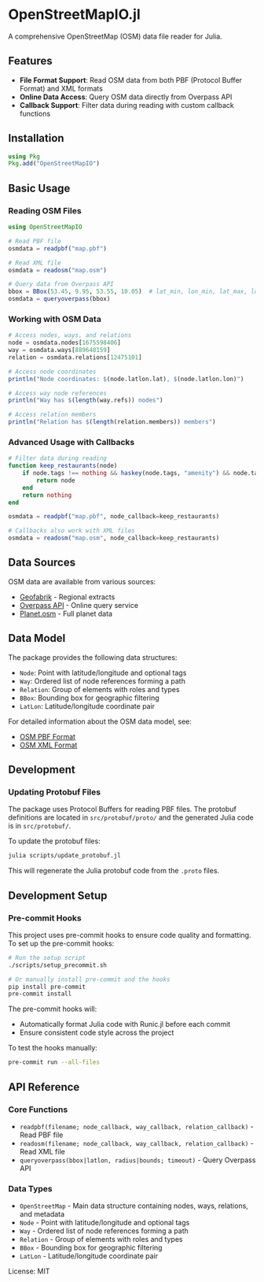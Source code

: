 # OpenStreetMapIO.jl

A comprehensive OpenStreetMap (OSM) data file reader for Julia.

## Features

- **File Format Support**: Read OSM data from both PBF (Protocol Buffer Format) and XML formats
- **Online Data Access**: Query OSM data directly from Overpass API
- **Callback Support**: Filter data during reading with custom callback functions

## Installation

```julia
using Pkg
Pkg.add("OpenStreetMapIO")
```

## Basic Usage

### Reading OSM Files

```julia
using OpenStreetMapIO

# Read PBF file
osmdata = readpbf("map.pbf")

# Read XML file
osmdata = readosm("map.osm")

# Query data from Overpass API
bbox = BBox(53.45, 9.95, 53.55, 10.05)  # lat_min, lon_min, lat_max, lon_max
osmdata = queryoverpass(bbox)
```

### Working with OSM Data

```julia
# Access nodes, ways, and relations
node = osmdata.nodes[1675598406]
way = osmdata.ways[889648159]
relation = osmdata.relations[12475101]

# Access node coordinates
println("Node coordinates: $(node.latlon.lat), $(node.latlon.lon)")

# Access way node references
println("Way has $(length(way.refs)) nodes")

# Access relation members
println("Relation has $(length(relation.members)) members")
```

### Advanced Usage with Callbacks

```julia
# Filter data during reading
function keep_restaurants(node)
    if node.tags !== nothing && haskey(node.tags, "amenity") && node.tags["amenity"] == "restaurant"
        return node
    end
    return nothing
end

osmdata = readpbf("map.pbf", node_callback=keep_restaurants)

# Callbacks also work with XML files
osmdata = readosm("map.osm", node_callback=keep_restaurants)
```

## Data Sources

OSM data are available from various sources:
- [Geofabrik](https://download.geofabrik.de/) - Regional extracts
- [Overpass API](https://overpass-api.de/) - Online query service
- [Planet.osm](https://planet.openstreetmap.org/) - Full planet data

## Data Model

The package provides the following data structures:

- `Node`: Point with latitude/longitude and optional tags
- `Way`: Ordered list of node references forming a path
- `Relation`: Group of elements with roles and types
- `BBox`: Bounding box for geographic filtering
- `LatLon`: Latitude/longitude coordinate pair

For detailed information about the OSM data model, see:
- [OSM PBF Format](https://wiki.openstreetmap.org/wiki/PBF_Format)
- [OSM XML Format](https://wiki.openstreetmap.org/wiki/OSM_XML)

## Development

### Updating Protobuf Files

The package uses Protocol Buffers for reading PBF files. The protobuf definitions are located in `src/protobuf/proto/` and the generated Julia code is in `src/protobuf/`.

To update the protobuf files:

```bash
julia scripts/update_protobuf.jl
```

This will regenerate the Julia protobuf code from the `.proto` files.

## Development Setup

### Pre-commit Hooks

This project uses pre-commit hooks to ensure code quality and formatting. To set up the pre-commit hooks:

```bash
# Run the setup script
./scripts/setup_precommit.sh

# Or manually install pre-commit and the hooks
pip install pre-commit
pre-commit install
```

The pre-commit hooks will:
- Automatically format Julia code with Runic.jl before each commit
- Ensure consistent code style across the project

To test the hooks manually:
```bash
pre-commit run --all-files
```

## API Reference

### Core Functions
- `readpbf(filename; node_callback, way_callback, relation_callback)` - Read PBF file
- `readosm(filename; node_callback, way_callback, relation_callback)` - Read XML file
- `queryoverpass(bbox|latlon, radius|bounds; timeout)` - Query Overpass API

### Data Types
- `OpenStreetMap` - Main data structure containing nodes, ways, relations, and metadata
- `Node` - Point with latitude/longitude and optional tags
- `Way` - Ordered list of node references forming a path
- `Relation` - Group of elements with roles and types
- `BBox` - Bounding box for geographic filtering
- `LatLon` - Latitude/longitude coordinate pair


License: MIT
